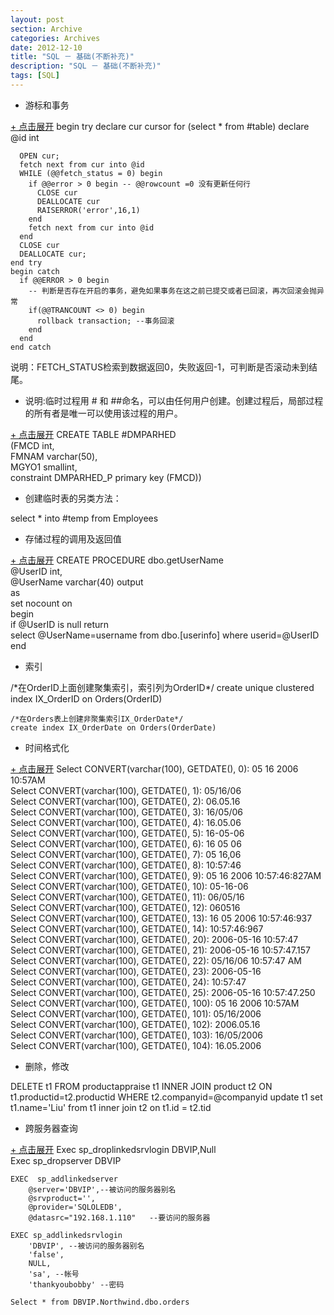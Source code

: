 ```yaml
---
layout: post
section: Archive
categories: Archives
date: 2012-12-10
title: "SQL － 基础(不断补充)"
description: "SQL － 基础(不断补充)"
tags: [SQL]
---
```


-   游标和事务  

<a href="#" onclick="javascript:toggle(this);" class="linkcodetoggle">+ 点击展开</a>
    begin try
      declare cur cursor for (select * from #table)
      declare @id int

      OPEN cur;
      fetch next from cur into @id
      WHILE (@@fetch_status = 0) begin
        if @@error > 0 begin -- @@rowcount =0 没有更新任何行
          CLOSE cur
          DEALLOCATE cur
          RAISERROR('error',16,1)
        end
        fetch next from cur into @id
      end
      CLOSE cur
      DEALLOCATE cur;
    end try
    begin catch
      if @@ERROR > 0 begin
        -- 判断是否存在开启的事务，避免如果事务在这之前已提交或者已回滚，再次回滚会抛异常
        if(@@TRANCOUNT <> 0) begin
          rollback transaction; --事务回滚
        end
      end
    end catch

说明：FETCH_STATUS检索到数据返回0，失败返回-1，可判断是否滚动未到结尾。

-   说明:临时过程用 \# 和 \#\#命名，可以由任何用户创建。创建过程后，局部过程的所有者是唯一可以使用该过程的用户。  

<a href="#" onclick="javascript:toggle(this);" class="linkcodetoggle">+ 点击展开</a>
    CREATE TABLE #DMPARHED  
      (FMCD int,  
      FMNAM varchar(50),  
      MGYO1 smallint,  
      constraint DMPARHED_P primary key (FMCD))


-   创建临时表的另类方法：  

<label/>
    select * into #temp from Employees

-   存储过程的调用及返回值

<a href="#" onclick="javascript:toggle(this);" class="linkcodetoggle">+ 点击展开</a>
    CREATE PROCEDURE dbo.getUserName  
      @UserID int,  
      @UserName varchar(40) output  
    as  
      set nocount on  
      begin  
        if @UserID is null 
          return  
        select @UserName=username from dbo.[userinfo] where userid=@UserID  
      end

-   索引

<label/>
    /*在OrderID上面创建聚集索引，索引列为OrderID*/  
    create unique clustered index IX_OrderID on Orders(OrderID)  

    /*在Orders表上创建非聚集索引IX_OrderDate*/  
    create index IX_OrderDate on Orders(OrderDate)

-   时间格式化

<a href="#" onclick="javascript:toggle(this);" class="linkcodetoggle">+ 点击展开</a>
    Select CONVERT(varchar(100), GETDATE(), 0): 05 16 2006 10:57AM  
    Select CONVERT(varchar(100), GETDATE(), 1): 05/16/06  
    Select CONVERT(varchar(100), GETDATE(), 2): 06.05.16  
    Select CONVERT(varchar(100), GETDATE(), 3): 16/05/06  
    Select CONVERT(varchar(100), GETDATE(), 4): 16.05.06  
    Select CONVERT(varchar(100), GETDATE(), 5): 16-05-06  
    Select CONVERT(varchar(100), GETDATE(), 6): 16 05 06  
    Select CONVERT(varchar(100), GETDATE(), 7): 05 16,06  
    Select CONVERT(varchar(100), GETDATE(), 8): 10:57:46  
    Select CONVERT(varchar(100), GETDATE(), 9): 05 16 2006 10:57:46:827AM  
    Select CONVERT(varchar(100), GETDATE(), 10): 05-16-06  
    Select CONVERT(varchar(100), GETDATE(), 11): 06/05/16  
    Select CONVERT(varchar(100), GETDATE(), 12): 060516  
    Select CONVERT(varchar(100), GETDATE(), 13): 16 05 2006 10:57:46:937  
    Select CONVERT(varchar(100), GETDATE(), 14): 10:57:46:967  
    Select CONVERT(varchar(100), GETDATE(), 20): 2006-05-16 10:57:47  
    Select CONVERT(varchar(100), GETDATE(), 21): 2006-05-16 10:57:47.157  
    Select CONVERT(varchar(100), GETDATE(), 22): 05/16/06 10:57:47 AM  
    Select CONVERT(varchar(100), GETDATE(), 23): 2006-05-16  
    Select CONVERT(varchar(100), GETDATE(), 24): 10:57:47  
    Select CONVERT(varchar(100), GETDATE(), 25): 2006-05-16 10:57:47.250  
    Select CONVERT(varchar(100), GETDATE(), 100): 05 16 2006 10:57AM  
    Select CONVERT(varchar(100), GETDATE(), 101): 05/16/2006  
    Select CONVERT(varchar(100), GETDATE(), 102): 2006.05.16  
    Select CONVERT(varchar(100), GETDATE(), 103): 16/05/2006  
    Select CONVERT(varchar(100), GETDATE(), 104): 16.05.2006

-   删除，修改

<label/>
    DELETE t1 FROM productappraise t1 INNER JOIN  product t2 ON t1.productid=t2.productid WHERE t2.companyid=@companyid 
<label/>
    update t1 set t1.name='Liu' from t1 inner join t2 on t1.id = t2.tid

-   跨服务器查询

<a href="#" onclick="javascript:toggle(this);" class="linkcodetoggle">+ 点击展开</a>
    Exec sp_droplinkedsrvlogin DBVIP,Null  
    Exec sp_dropserver DBVIP  

    EXEC  sp_addlinkedserver  
        @server='DBVIP',--被访问的服务器别名   
        @srvproduct='',   
        @provider='SQLOLEDB',  
        @datasrc="192.168.1.110"   --要访问的服务器  

    EXEC sp_addlinkedsrvlogin   
        'DBVIP', --被访问的服务器别名  
        'false',  
        NULL,  
        'sa', --帐号  
        'thankyoubobby' --密码  

    Select * from DBVIP.Northwind.dbo.orders   
